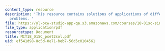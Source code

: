 ```yaml
---
content_type: resource
description: 'This resource contains solutions of applications of differentiation
  problems. '
file: https://ol-ocw-studio-app-qa.s3.amazonaws.com/courses/18-01sc-single-variable-calculus-fall-2010/ef541d988c5d0e71beb756d5c0104561_MIT18_01SC_pset2sol.pdf
file_type: application/pdf
resourcetype: Document
title: MIT18_01SC_pset2sol.pdf
uid: ef541d98-8c5d-0e71-beb7-56d5c0104561
---
```

